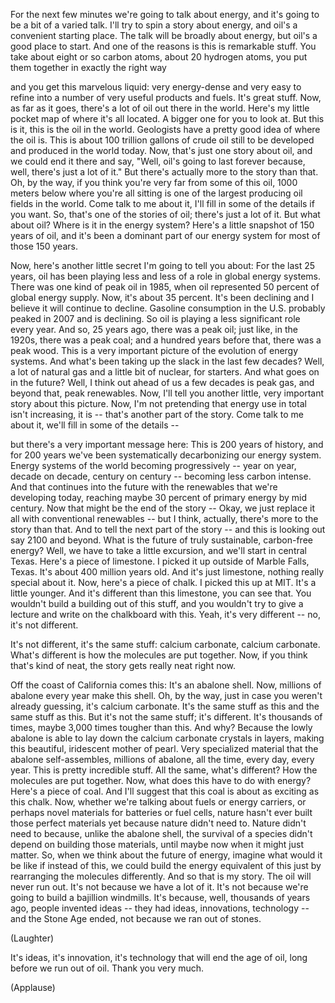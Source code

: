 
For the next few minutes we&#39;re going to talk about energy,
and it&#39;s going to be a bit of a varied talk.
I&#39;ll try to spin a story about energy,
and oil&#39;s a convenient starting place.
The talk will be broadly about energy,
but oil&#39;s a good place to start.
And one of the reasons is this is remarkable stuff.
You take about eight or so carbon atoms,
about 20 hydrogen atoms,
you put them together in exactly the right way

and you get this marvelous liquid:
very energy-dense and very easy to refine
into a number of very useful products and fuels.
It&#39;s great stuff.
Now, as far as it goes,
there&#39;s a lot of oil out there in the world.
Here&#39;s my little pocket map
of where it&#39;s all located.
A bigger one for you to look at.
But this is it, this is the oil in the world.
Geologists have a pretty good idea of where the oil is.
This is about 100 trillion gallons
of crude oil
still to be developed and produced in the world today.
Now, that&#39;s just one story about oil,
and we could end it there and say,
&quot;Well, oil&#39;s going to last forever
because, well, there&#39;s just a lot of it.&quot;
But there&#39;s actually more to the story than that.
Oh, by the way, if you think you&#39;re very far from some of this oil,
1000 meters below where you&#39;re all sitting
is one of the largest producing oil fields in the world.
Come talk to me about it, I&#39;ll fill in some of the details if you want.
So, that&#39;s one of the stories of oil; there&#39;s just a lot of it.
But what about oil? Where is it in the energy system?
Here&#39;s a little snapshot of 150 years of oil,
and it&#39;s been a dominant part of our energy system
for most of those 150 years.

Now, here&#39;s another little secret I&#39;m going to tell you about:
For the last 25 years,
oil has been playing less and less of a role
in global energy systems.
There was one kind of peak oil in 1985,
when oil represented 50 percent of global energy supply.
Now, it&#39;s about 35 percent.
It&#39;s been declining
and I believe it will continue to decline.
Gasoline consumption in the U.S. probably peaked in 2007
and is declining.
So oil is playing a less significant role
every year.
And so, 25 years ago,
there was a peak oil;
just like, in the 1920s,
there was a peak coal;
and a hundred years before that,
there was a peak wood.
This is a very important picture of the evolution of energy systems.
And what&#39;s been taking up the slack in the last few decades?
Well, a lot of natural gas
and a little bit of nuclear, for starters.
And what goes on in the future?
Well, I think out ahead of us a few decades
is peak gas,
and beyond that,
peak renewables.
Now, I&#39;ll tell you another little, very important
story about this picture.
Now, I&#39;m not pretending that energy use in total
isn&#39;t increasing, it is --
that&#39;s another part of the story. Come talk to me about it,
we&#39;ll fill in some of the details --

but there&#39;s a very important message here:
This is 200 years of history,
and for 200 years we&#39;ve been systematically decarbonizing
our energy system.
Energy systems of the world
becoming progressively -- year on year,
decade on decade, century on century --
becoming less carbon intense.
And that continues into the future
with the renewables that we&#39;re developing today,
reaching maybe 30 percent of primary energy
by mid century.
Now that might be the end of the story --
Okay, we just replace it all with conventional renewables --
but I think, actually, there&#39;s more to the story than that.
And to tell the next part of the story --
and this is looking out say 2100 and beyond.
What is the future
of truly sustainable, carbon-free energy?
Well, we have to take a little excursion,
and we&#39;ll start in central Texas.
Here&#39;s a piece of limestone.
I picked it up outside of Marble Falls, Texas.
It&#39;s about 400 million years old.
And it&#39;s just limestone, nothing really special about it.
Now, here&#39;s a piece of chalk.
I picked this up at MIT. It&#39;s a little younger.
And it&#39;s different than this limestone, you can see that.
You wouldn&#39;t build a building out of this stuff,
and you wouldn&#39;t try to give a lecture and write on the chalkboard with this.
Yeah, it&#39;s very different -- no, it&#39;s not different.

It&#39;s not different, it&#39;s the same stuff:
calcium carbonate, calcium carbonate.
What&#39;s different is how the molecules are put together.
Now, if you think that&#39;s kind of neat,
the story gets really neat right now.

Off the coast of California comes this:
It&#39;s an abalone shell.
Now, millions of abalone every year
make this shell.
Oh, by the way, just in case you weren&#39;t already guessing,
it&#39;s calcium carbonate.
It&#39;s the same stuff as this
and the same stuff as this.
But it&#39;s not the same stuff; it&#39;s different.
It&#39;s thousands of times,
maybe 3,000 times tougher than this.
And why? Because the lowly abalone
is able to lay down
the calcium carbonate crystals in layers,
making this beautiful, iridescent
mother of pearl.
Very specialized material
that the abalone self-assembles,
millions of abalone,
all the time, every day, every year.
This is pretty incredible stuff.
All the same, what&#39;s different?
How the molecules are put together.
Now, what does this have to do with energy?
Here&#39;s a piece of coal.
And I&#39;ll suggest that this coal
is about as exciting
as this chalk.
Now, whether we&#39;re talking about fuels
or energy carriers,
or perhaps novel materials for batteries
or fuel cells,
nature hasn&#39;t ever built those perfect materials yet
because nature didn&#39;t need to.
Nature didn&#39;t need to because, unlike the abalone shell,
the survival of a species didn&#39;t depend
on building those materials,
until maybe now when it might just matter.
So, when we think about the future of energy,
imagine
what would it be like
if instead of this,
we could build the energy equivalent of this
just by rearranging the molecules differently.
And so that is my story.
The oil will never run out.
It&#39;s not because we have a lot of it.
It&#39;s not because we&#39;re going to build a bajillion windmills.
It&#39;s because, well,
thousands of years ago,
people invented ideas --
they had ideas, innovations, technology --
and the Stone Age ended,
not because we ran out of stones.

(Laughter)

It&#39;s ideas, it&#39;s innovation, it&#39;s technology
that will end the age of oil, long before we run out of oil.
Thank you very much.

(Applause)

